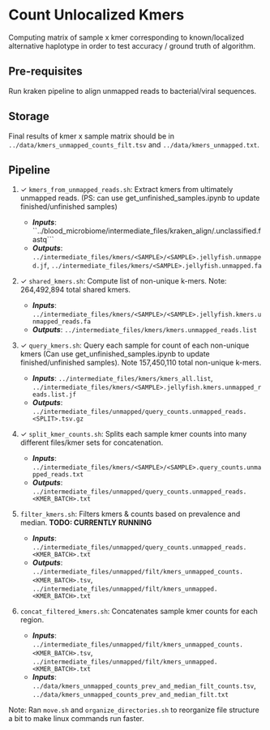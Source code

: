 # Count Unlocalized Kmers

Computing matrix of sample x kmer corresponding to known/localized alternative haplotype in order to test accuracy / ground truth of algorithm.

## Pre-requisites
Run kraken pipeline to align unmapped reads to bacterial/viral sequences.

## Storage
Final results of kmer x sample matrix should be in ```../data/kmers_unmapped_counts_filt.tsv``` and ```../data/kmers_unmapped.txt```.

## Pipeline

1.  ✓ ```kmers_from_unmapped_reads.sh```: Extract kmers from ultimately unmapped reads. (PS: can use get_unfinished_samples.ipynb to update finished/unfinished samples)
    - ***Inputs***: ``../blood_microbiome/intermediate_files/kraken_align/<SAMPLE>.unclassified.fastq```
    - ***Outputs***: ```../intermediate_files/kmers/<SAMPLE>/<SAMPLE>.jellyfish.unmapped.jf```, ```../intermediate_files/kmers/<SAMPLE>.jellyfish.unmapped.fa```

2. ✓ ```shared_kmers.sh```: Compute list of non-unique k-mers. Note: 264,492,894 total shared kmers.
    - ***Inputs***: ```../intermediate_files/kmers/<SAMPLE>/<SAMPLE>.jellyfish.kmers.unmapped_reads.fa```
    - ***Outputs***: ```../intermediate_files/kmers/kmers.unmapped_reads.list```

3. ✓ ```query_kmers.sh```: Query each sample for count of each non-unique kmers (Can use get_unfinished_samples.ipynb to update finished/unfinished samples). Note 157,450,110 total non-unique k-mers.
    - ***Inputs***: ```../intermediate_files/kmers/kmers_all.list```, 
    ```../intermediate_files/kmers/<SAMPLE>.jellyfish.kmers.unmapped_reads.list.jf```
    - ***Outputs***: ```../intermediate_files/unmapped/query_counts.unmapped_reads.<SPLIT>.tsv.gz```

4. ✓ ```split_kmer_counts.sh```: Splits each sample kmer counts into many different files/kmer sets for concatenation.
    - ***Inputs***:  ```../intermediate_files/kmers/<SAMPLE>/<SAMPLE>.query_counts.unmapped_reads.txt```
    - ***Outputs***: ```../intermediate_files/unmapped/query_counts.unmapped_reads.<KMER_BATCH>.txt```    

4.  ```filter_kmers.sh```: Filters kmers & counts based on prevalence and median. **TODO: CURRENTLY RUNNING**
    - ***Inputs***:  ```../intermediate_files/unmapped/query_counts.unmapped_reads.<KMER_BATCH>.txt```    
    - ***Outputs***:  ```../intermediate_files/unmapped/filt/kmers_unmapped_counts.<KMER_BATCH>.tsv```,
    ```../intermediate_files/unmapped/filt/kmers_unmapped.<KMER_BATCH>.txt``` 
    
5.  ```concat_filtered_kmers.sh```: Concatenates sample kmer counts for each region.
    - ***Inputs***:  ```../intermediate_files/unmapped/filt/kmers_unmapped_counts.<KMER_BATCH>.tsv```,
    ```../intermediate_files/unmapped/filt/kmers_unmapped.<KMER_BATCH>.txt``` 
    - ***Inputs***:  ```../data/kmers_unmapped_counts_prev_and_median_filt_counts.tsv```, ```../data/kmers_unmapped_counts_prev_and_median_filt.txt```
    

Note: Ran ```move.sh``` and ```organize_directories.sh``` to reorganize file structure a bit to make linux commands run faster.